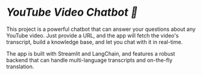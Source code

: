 # ***YouTube Video Chatbot 🤖***


This project is a powerful chatbot that can answer your questions about any YouTube video. Just provide a URL, and the app will fetch the video's transcript, build a knowledge base, and let you chat with it in real-time.

The app is built with Streamlit and LangChain, and features a robust backend that can handle multi-language transcripts and on-the-fly translation.


